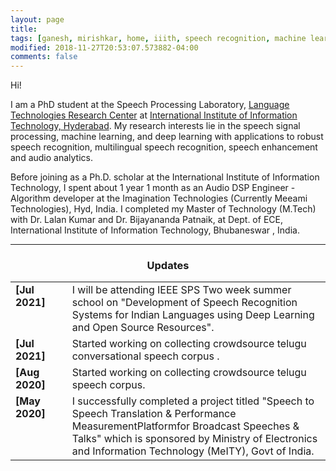 ```yaml
---
layout: page
title: 
tags: [ganesh, mirishkar, home, iiith, speech recognition, machine learning, deep learning, graduate, carnegie mellon]
modified: 2018-11-27T20:53:07.573882-04:00
comments: false
---
```


Hi!

I am a PhD student at the Speech Processing Laboratory, [Language Technologies Research Center](https://ltrc.iiit.ac.in/) at [International Institute of Information Technology, Hyderabad](https://www.iiit.ac.in/). My research interests lie in the speech signal processing, machine learning, and deep learning with applications to robust speech recognition, multilingual speech recognition, speech enhancement and audio analytics. 

Before joining as a Ph.D. scholar at the International Institute of Information Technology, I spent about 1 year 1 month as an Audio DSP Engineer - Algorithm developer at the Imagination Technologies (Currently Meeami Technologies), Hyd, India. I completed my Master of Technology (M.Tech) with Dr. Lalan Kumar and Dr. Bijayananda Patnaik, at Dept. of ECE, International Institute of Information Technology, Bhubaneswar , India.


----

<h3 align="center">Updates</h3>
<table class='news-table'>
    <col width="18%">
    <col width="82%">
    <tr>
        <td valign="top"><strong>[Jul 2021]</strong></td>
        <td>I will be attending IEEE SPS Two week summer school on "Development of Speech Recognition Systems for Indian Languages using Deep Learning and Open Source Resources".</td>
    </tr>
    <tr>
        <td valign="top"><strong>[Jul 2021]</strong></td>
        <td>Started working on collecting crowdsource telugu conversational speech corpus .</td>
    </tr>
    <tr>
        <td valign="top"><strong>[Aug 2020]</strong></td>
        <td>Started working on collecting crowdsource telugu speech corpus. </td>
    </tr>
    <tr>
        <td valign="top"><strong>[May 2020]</strong></td>
        <td>I successfully completed a project titled "Speech to Speech Translation & Performance MeasurementPlatformfor Broadcast Speeches & Talks" which is sponsored by Ministry of Electronics and Information Technology (MeITY), Govt of India. </td>
    </tr>
</table>
